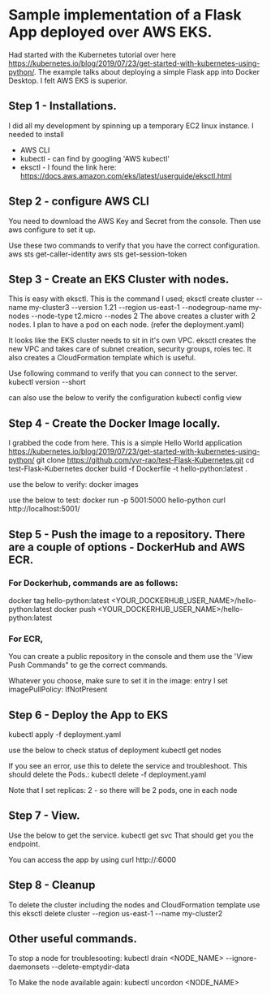 # Sample implementation of a Flask App deployed over AWS EKS.

Had started with the Kubernetes tutorial over here https://kubernetes.io/blog/2019/07/23/get-started-with-kubernetes-using-python/.
The example talks about deploying a simple Flask app into Docker Desktop. I felt AWS EKS is superior.

## Step 1 - Installations.
I did all my development by spinning up a temporary EC2 linux instance. I needed to install 
* AWS CLI
* kubectl - can find by googling 'AWS kubectl'
* eksctl - I found the link here: https://docs.aws.amazon.com/eks/latest/userguide/eksctl.html

## Step 2 - configure AWS CLI
You need to download the AWS Key and Secret from the console. Then use aws configure to set it up.

Use these two commands to verify that you have the correct configuration.
aws sts get-caller-identity
aws sts get-session-token

## Step 3 - Create an EKS Cluster with nodes.
This is easy with eksctl. This is the command I used;
eksctl create cluster --name my-cluster3  --version 1.21 --region us-east-1 --nodegroup-name my-nodes --node-type t2.micro --nodes 2
The above creates a cluster with 2 nodes. I plan to have a pod on each node. (refer the deployment.yaml)

It looks like the EKS cluster needs to sit in it's own VPC. eksctl creates the new VPC and takes care of subnet creation, security groups, roles tec. It also creates a CloudFormation template which is useful.

Use following command to verify that you can connect to the server.
kubectl version --short

can also use the below to verify the configuration
kubectl config view

## Step 4 - Create the Docker Image locally.
I grabbed the code from here. This is a simple Hello World application https://kubernetes.io/blog/2019/07/23/get-started-with-kubernetes-using-python/
git clone https://github.com/vvr-rao/test-Flask-Kubernetes.git
cd test-Flask-Kubernetes
docker build -f Dockerfile -t hello-python:latest .

use the below to verify:
docker images

use the below to test:
docker run -p 5001:5000 hello-python
curl http://localhost:5001/

## Step 5 - Push the image to a repository. There are a couple of options - DockerHub and AWS ECR.

### For Dockerhub, commands are as follows:
docker tag hello-python:latest <YOUR_DOCKERHUB_USER_NAME>/hello-python:latest
docker push <YOUR_DOCKERHUB_USER_NAME>/hello-python:latest

### For ECR, 
You can create a public repository in the console and them use the 'View Push Commands" to ge the correct commands.

Whatever you choose, make sure to set it in the image: entry
I set imagePullPolicy: IfNotPresent

## Step 6 - Deploy the App to EKS
kubectl apply -f deployment.yaml

use the below to check status of deployment
kubectl get nodes

If you see an error, use this to delete the service and troubleshoot. This should delete the Pods.:
kubectl delete -f deployment.yaml

Note that I set replicas: 2 - so there will be 2 pods, one in each node

## Step 7 - View.
Use the below to get the service.
kubectl get svc
That should get you the endpoint.

You can access the app by using
curl http://<endpoint>:6000
  
## Step 8 - Cleanup
To delete the cluster including the nodes and CloudFormation template use this
eksctl delete cluster --region us-east-1 --name my-cluster2
  
## Other useful commands.
To stop a node for troublesooting:
  kubectl drain  <NODE_NAME> --ignore-daemonsets  --delete-emptydir-data 

To Make the node available again:
  kubectl uncordon <NODE_NAME> 
